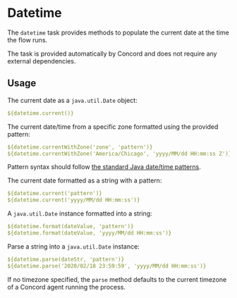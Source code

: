 # Datetime

The `datetime` task provides methods to populate the current date at the 
time the flow runs.


The task is provided automatically by Concord and does not require any
external dependencies.

## Usage

The current date as a `java.util.Date` object:

```yaml
${datetime.current()} 
```

The current date/time from a specific zone formatted using the provided pattern:

```yaml
${datetime.currentWithZone('zone', 'pattern')}
${datetime.currentWithZone('America/Chicago', 'yyyy/MM/dd HH:mm:ss Z')}
```

Pattern syntax should follow
[the standard Java date/time patterns](https://docs.oracle.com/javase/8/docs/api/java/text/SimpleDateFormat.html).

The current date formatted as a string with a pattern: 

```yaml
${datetime.current('pattern')}
${datetime.current('yyyy/MM/dd HH:mm:ss')}
```

A `java.util.Date` instance formatted into a string:

```yaml
${datetime.format(dateValue, 'pattern')}
${datetime.format(dateValue, 'yyyy/MM/dd HH:mm:ss')}
```

Parse a string into a `java.util.Date` instance:

```yaml
${datetime.parse(dateStr, 'pattern')}
${datetime.parse('2020/02/18 23:59:59', 'yyyy/MM/dd HH:mm:ss')}
```

If no timezone specified, the `parse` method defaults to the current timezone
of a Concord agent running the process.
